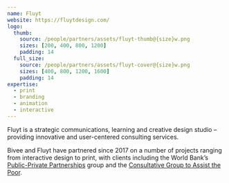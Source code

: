 ```yaml
---
name: Fluyt
website: https://fluytdesign.com/
logo:
  thumb:
    source: /people/partners/assets/fluyt-thumb@{size}w.png
    sizes: [200, 400, 800, 1200]
    padding: 14
  full_size:
    source: /people/partners/assets/fluyt-cover@{size}w.png
    sizes: [400, 800, 1200, 1600]
    padding: 14
expertise:
  - print
  - branding
  - animation
  - interactive
---
```


Fluyt is a strategic communications, learning and creative design studio – providing innovative and user-centered consulting services.

Bivee and Fluyt have partnered since 2017 on a number of projects ranging from interactive design to print, with clients including the World Bank’s [Public-Private Partnerships](https://pppknowledgelab.org) group and the [Consultative Group to Assist the Poor](https://www.cgap.org).

